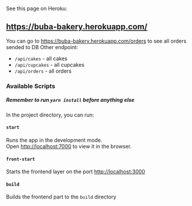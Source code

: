 See this page on Heroku:
## https://buba-bakery.herokuapp.com/

You can go to https://buba-bakery.herokuapp.com/orders to see all orders sended to DB
Other endpoint:
- `/api/cakes` - all cakes
- `/api/cupcakes` - all cupcakes
- `/api/orders` - all orders

### Available Scripts

##### Remember to run `yarn install` before anything else

In the project directory, you can run:

#### `start`
  Runs the app in the development mode.<br />
  Open [http://localhost:7000](http://localhost:7000) to view it in the browser.

#### `front-start`
  Starts the frontend layer on the port [http://localhost:3000](http://localhost:3000)

#### `build`
  Builds the frontend part to the `build` directory
